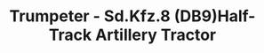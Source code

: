 ---
layout: product
title: "Trumpeter - Sd.Kfz.8 (DB9)Half-Track Artillery Tractor"
price: "TBA" 
desc: "N/A"
img_path: "/assets/img/TRU09538.jpg"
brand: "N/A"
available: false
special_offer: false
new: false
soon: false
cat: "010000"
subcat: "013400"
subsubcat: "0N/A"
sifra: "TRU09538"
---